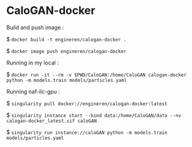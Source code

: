 # CaloGAN-docker

Build and push image :

$ `docker build -t engineren/calogan-docker .`

$ `docker image push engineren/calogan-docker`


Running in my local : 

$ `docker run -it --rm -v $PWD/CaloGAN:/home/CaloGAN calogan-docker python -m models.train models/particles.yaml`


Running naf-ilc-gpu :

$ `singularity pull docker://engineren/calogan-docker:latest`

$ `singularity instance start --bind data:/home/CaloGAN/data --nv calogan-docker_latest.sif caloGAN`

$ `singularity run instance://caloGAN python -m models.train models/particles.yaml`


